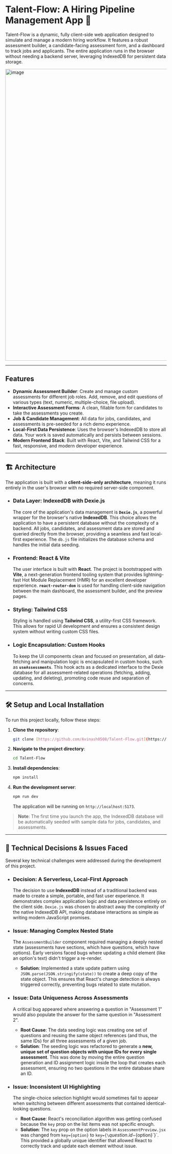# Talent-Flow: A Hiring Pipeline Management App 🚀

Talent-Flow is a dynamic, fully client-side web application designed to simulate and manage a modern hiring workflow. It features a robust assessment builder, a candidate-facing assessment form, and a dashboard to track jobs and applicants. The entire application runs in the browser without needing a backend server, leveraging IndexedDB for persistent data storage.

<img width="1916" height="911" alt="image" src="https://github.com/user-attachments/assets/11b1c50e-9f3c-4dd8-ba62-5b4e7dcfa2e0" />


---

## Features

* **Dynamic Assessment Builder**: Create and manage custom assessments for different job roles. Add, remove, and edit questions of various types (text, numeric, multiple-choice, file upload).
* **Interactive Assessment Forms**: A clean, fillable form for candidates to take the assessments you create.
* **Job & Candidate Management**: All data for jobs, candidates, and assessments is pre-seeded for a rich demo experience.
* **Local-First Data Persistence**: Uses the browser's IndexedDB to store all data. Your work is saved automatically and persists between sessions.
* **Modern Frontend Stack**: Built with React, Vite, and Tailwind CSS for a fast, responsive, and modern developer experience.

---

## 🏗️ Architecture

The application is built with a **client-side-only architecture**, meaning it runs entirely in the user's browser with no required server-side component.

* ### Data Layer: IndexedDB with Dexie.js
    The core of the application's data management is **`Dexie.js`**, a powerful wrapper for the browser's native **IndexedDB**. This choice allows the application to have a persistent database without the complexity of a backend. All jobs, candidates, and assessment data are stored and queried directly from the browser, providing a seamless and fast local-first experience. The `db.js` file initializes the database schema and handles the initial data seeding.

* ### Frontend: React & Vite
    The user interface is built with **React**. The project is bootstrapped with **Vite**, a next-generation frontend tooling system that provides lightning-fast Hot Module Replacement (HMR) for an excellent developer experience. **`react-router-dom`** is used for handling client-side navigation between the main dashboard, the assessment builder, and the preview pages.

* ### Styling: Tailwind CSS
    Styling is handled using **Tailwind CSS**, a utility-first CSS framework. This allows for rapid UI development and ensures a consistent design system without writing custom CSS files.

* ### Logic Encapsulation: Custom Hooks
    To keep the UI components clean and focused on presentation, all data-fetching and manipulation logic is encapsulated in custom hooks, such as **`useAssessments`**. This hook acts as a dedicated interface to the Dexie database for all assessment-related operations (fetching, adding, updating, and deleting), promoting code reuse and separation of concerns.

---

## 🛠️ Setup and Local Installation

To run this project locally, follow these steps:

1.  **Clone the repository**:
    ```bash
    git clone [https://github.com/Avinash0508/Talent-Flow.git](https://github.com/Avinash0508/Talent-Flow.git)
    ```

2.  **Navigate to the project directory**:
    ```bash
    cd Talent-Flow
    ```

3.  **Install dependencies**:
    ```bash
    npm install
    ```

4.  **Run the development server**:
    ```bash
    npm run dev
    ```
    The application will be running on `http://localhost:5173`.

> **Note**: The first time you launch the app, the IndexedDB database will be automatically seeded with sample data for jobs, candidates, and assessments.

---

## 🤔 Technical Decisions & Issues Faced

Several key technical challenges were addressed during the development of this project.

* ### Decision: A Serverless, Local-First Approach
    The decision to use **IndexedDB** instead of a traditional backend was made to create a simple, portable, and fast user experience. It demonstrates complex application logic and data persistence entirely on the client side. `Dexie.js` was chosen to abstract away the complexity of the native IndexedDB API, making database interactions as simple as writing modern JavaScript promises.

* ### Issue: Managing Complex Nested State
    The `AssessmentBuilder` component required managing a deeply nested state (assessments have sections, which have questions, which have options). Early versions faced bugs where updating a child element (like an option's text) didn't trigger a re-render.
    * **Solution**: Implemented a state update pattern using `JSON.parse(JSON.stringify(state))` to create a deep copy of the state object. This ensures that React's change detection is always triggered correctly, preventing bugs related to state mutation.

* ### Issue: Data Uniqueness Across Assessments
    A critical bug appeared where answering a question in "Assessment 1" would also populate the answer for the same question in "Assessment 2".
    * **Root Cause**: The data seeding logic was creating one set of questions and reusing the same object references (and thus, the same IDs) for all three assessments of a given job.
    * **Solution**: The seeding logic was refactored to generate a **new, unique set of question objects with unique IDs for every single assessment**. This was done by moving the entire question generation and ID assignment logic inside the loop that creates each assessment, ensuring no two questions in the entire database share an ID.

* ### Issue: Inconsistent UI Highlighting
    The single-choice selection highlight would sometimes fail to appear when switching between different assessments that contained identical-looking questions.
    * **Root Cause**: React's reconciliation algorithm was getting confused because the `key` prop on the list items was not specific enough.
    * **Solution**: The `key` prop on the option labels in `AssessmentPreview.jsx` was changed from `key={option}` to `key={\`${question.id}-${option}\`}`. This provided a globally unique identifier that allowed React to correctly track and update each element without issue.
